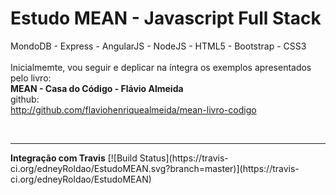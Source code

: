 # Estudo MEAN - Javascript Full Stack 
MondoDB - Express - AngularJS - NodeJS - HTML5 - Bootstrap - CSS3
<br/>
<br/>
Inicialmemte, vou seguir e deplicar na íntegra os exemplos apresentados pelo livro:
<br/>
<b>MEAN - Casa do Código - Flávio Almeida</b>
<br/>
github:<br/> 
http://github.com/flaviohenriquealmeida/mean-livro-codigo

<br/>
<hr/>
<b>Integração com Travis</b>
[![Build Status](https://travis-ci.org/edneyRoldao/EstudoMEAN.svg?branch=master)](https://travis-ci.org/edneyRoldao/EstudoMEAN)